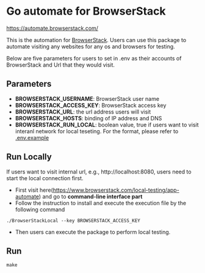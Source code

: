 # Go automate for BrowserStack

https://automate.browserstack.com/

This is the automation for [BrowserStack](https://www.browserstack.com/).
Users can use this package to automate visiting any websites for any os and browsers for testing.

Below are five parameters for users to set in .env as their accounts of BrowserStack and Url that they would visit.

## Parameters
* <strong>BROWSERSTACK_USERNAME</strong>: BrowserStack user name
* <strong>BROWSERSTACK_ACCESS_KEY</strong>: BrowserStack access key
* <strong>BROWSERSTACK_URL</strong>: the url address users will visit
* <strong>BROWSERSTACK_HOSTS</strong>: binding of IP address and DNS
* <strong>BROWSERSTACK_RUN_LOCAL</strong>: boolean value, true if users want to visit interanl network for local teseting.
For the format, please refer to [.env.example](./env.example)

## Run Locally
If users want to visit internal url, e.g., http://localhost:8080, users need to start the local connection first.

* First visit here(https://www.browserstack.com/local-testing/app-automate) and go to <strong>command-line interface part</strong>
* Follow the instruction to install and execute the execution file by the following command
```
./BrowserStackLocal --key BROWSERSTACK_ACCESS_KEY
```
* Then users can execute the package to perform local testing.


## Run
```
make  
```
